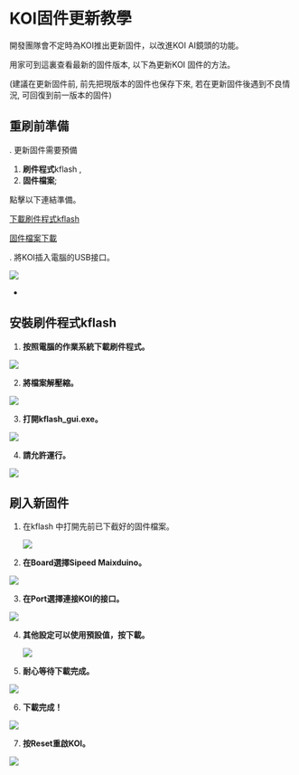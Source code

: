 # **KOI固件更新教學**

開發團隊會不定時為KOI推出更新固件，以改進KOI AI鏡頭的功能。

用家可到這裏查看最新的固件版本, 以下為更新KOI 固件的方法。

(建議在更新固件前, 前先把現版本的固件也保存下來, 若在更新固件後遇到不良情況, 可回復到前一版本的固件)



## 重刷前準備

. 更新固件需要預備

1. **刷件程式**kflash , 
2. **固件檔案**;

點擊以下連結準備。

[下載刷件程式kflash](https://dl.sipeed.com/MAIX/tools/kflash_gui/kflash_gui_v1.6.5)

[固件檔案下載](./updateHist.md)



. 將KOI插入電腦的USB接口。

![](./images/usb.png) 

-

## 安裝刷件程式kflash

1. **按照電腦的作業系統下載刷件程式。**

![](./images/1.png)



2. **將檔案解壓縮。**

![](./images/2.png)



3. **打開kflash_gui.exe。**  

![](./images/3.png) 



4. **請允許運行。**

![](./images/4.png)



## 刷入新固件

1. 在kflash 中打開先前已下截好的固件檔案。           

   ![](./images/5.png)



2. **在Board選擇Sipeed Maixduino。**

![](./images/6.png) 





3. **在Port選擇連接KOI的接口。**

![](./images/7.png)  



4. **其他設定可以使用預設值，按下載。** 

   ![](./images/8.png) 



5. **耐心等待下載完成。**

![](./images/9.png) 



6. **下載完成！**

![](./images/10.png) 



7. **按Reset重啟KOI。**

![](./images/reset.png) 




